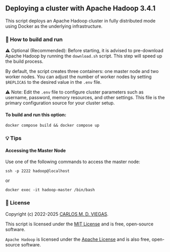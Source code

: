 ## Deploying a cluster with Apache Hadoop 3.4.1

This script deploys an Apache Hadoop cluster in fully distributed mode using Docker as the underlying infrastructure.

### :rocket: How to build and run

⚠️ Optional (Recommended): Before starting, it is advised to pre-download Apache Hadoop by running the `download.sh` script. This step will speed up the build process.

By default, the script creates three containers: one master node and two worker nodes. You can adjust the number of worker nodes by setting `$REPLICAS` to the desired value in the `.env` file.

⚠️ Note: Edit the `.env` file to configure cluster parameters such as username, password, memory resources, and other settings. This file is the primary configuration source for your cluster setup.

#### To build and run this option:
```
docker compose build && docker compose up 
```

### :bulb: Tips

#### Accessing the Master Node

Use one of the following commands to access the master node:

```
ssh -p 2222 hadoop@localhost
```
or
```
docker exec -it hadoop-master /bin/bash
```

### :page_facing_up: License

Copyright (c) 2022-2025 [CARLOS M. D. VIEGAS](https://github.com/cmdviegas).

This script is licensed under the [MIT License](https://github.com/cmdviegas/docker-hadoop-cluster/blob/master/LICENSE) and is free, open-source software.

`Apache Hadoop` is licensed under the [Apache License](https://github.com/cmdviegas/docker-hadoop-cluster/blob/master/LICENSE.apache) and is also free, open-source software.
